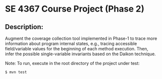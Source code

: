 # SE 4367 Course Project (Phase 2)

## Description:
Augment the coverage collection tool implemented in Phase-1 to trace more
information about program internal states, e.g., tracing accessible field/variable values
for the beginning of each method execution. Then, infer the possible single-variable
invariants based on the Daikon technique.

Note: To run, execute in the root directory of the project under test:

```
$ mvn test
```

